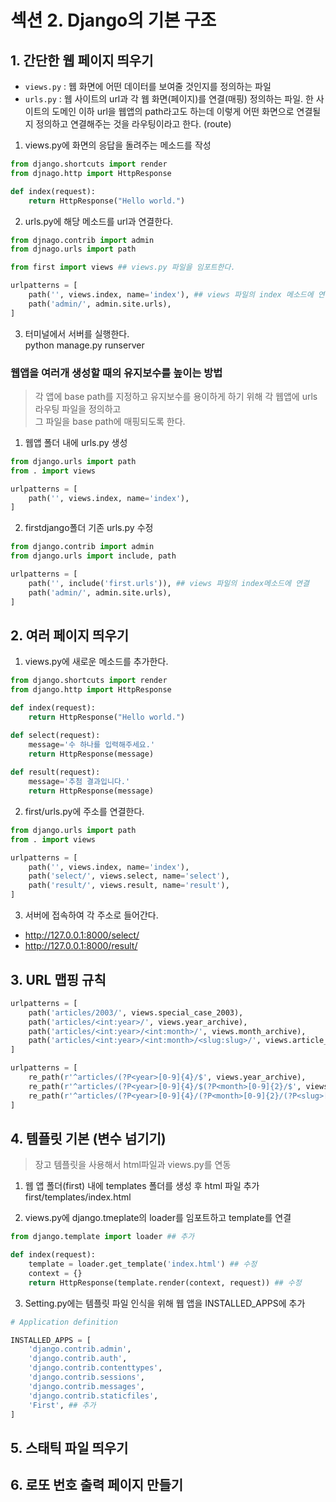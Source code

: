 # 섹션 2. Django의 기본 구조
## 1. 간단한 웹 페이지 띄우기
* `views.py` : 웹 화면에 어떤 데이터를 보여줄 것인지를 정의하는 파일
* `urls.py` : 웹 사이트의 url과 각 웹 화면(페이지)를 연결(매핑) 정의하는 파일. 한 사이트의 도메인 이하 url을 웹앱의 path라고도 하는데 이렇게 어떤 화면으로 연결될지 정의하고 연결해주는 것을 라우팅이라고 한다. (route)

1. views.py에 화면의 응답을 돌려주는 메소드를 작성
```python
from django.shortcuts import render
from djnago.http import HttpResponse

def index(request):
    return HttpResponse("Hello world.")
```
2. urls.py에 해당 메소드를 url과 연결한다.
```python
from djnago.contrib import admin
from djnago.urls import path

from first import views ## views.py 파일을 임포트한다.

urlpatterns = [
    path('', views.index, name='index'), ## views 파일의 index 메소드에 연결, url을 아무것도 입력하지 않아서 바로 보여지는 페이지는 index => root path
    path('admin/', admin.site.urls),
]
```

3. 터미널에서 서버를 실행한다.  
python manage.py runserver

### 웹앱을 여러개 생성할 때의 유지보수를 높이는 방법
> 각 앱에 base path를 지정하고 유지보수를 용이하게 하기 위해 각 웹앱에 urls 라우팅 파일을 정의하고</br>그 파일을 base path에 매핑되도록 한다.

1. 웹앱 폴더 내에 urls.py 생성
```python
from django.urls import path
from . import views

urlpatterns = [
    path('', views.index, name='index'),
]
```
2. firstdjango폴더 기존 urls.py 수정
```python
from django.contrib import admin
from django.urls import include, path

urlpatterns = [
    path('', include('first.urls')), ## views 파일의 index메소드에 연결
    path('admin/', admin.site.urls),
]
```

## 2. 여러 페이지 띄우기
1. views.py에 새로운 메소드를 추가한다.
```python
from django.shortcuts import render
from django.http import HttpResponse

def index(request):
    return HttpResponse("Hello world.")

def select(request):
    message='수 하나를 입력해주세요.'
    return HttpResponse(message)
  
def result(request):
    message='추첨 결과입니다.'
    return HttpResponse(message)
```
2. first/urls.py에 주소를 연결한다.
```python
from django.urls import path
from . import views

urlpatterns = [
    path('', views.index, name='index'),
    path('select/', views.select, name='select'),
    path('result/', views.result, name='result'),
]
```
3. 서버에 접속하여 각 주소로 들어간다.
- http://127.0.0.1:8000/select/
- http://127.0.0.1:8000/result/

## 3. URL 맵핑 규칙

```python
urlpatterns = [
    path('articles/2003/', views.special_case_2003),
    path('articles/<int:year>/', views.year_archive),
    path('articles/<int:year>/<int:month>/', views.month_archive),
    path('articles/<int:year>/<int:month>/<slug:slug>/', views.article_detail),
]
```

```python
urlpatterns = [
    re_path(r'^articles/(?P<year>[0-9]{4}/$', views.year_archive),
    re_path(r'^articles/(?P<year>[0-9]{4}/$(?P<month>[0-9]{2}/$', views.month_archive),
    re_path(r'^articles/(?P<year>[0-9]{4}/(?P<month>[0-9]{2}/(?P<slug>[/w-]+)/$', views.article_detai),
]
```
## 4. 템플릿 기본 (변수 넘기기)
> 장고 템플릿을 사용해서 html파일과 views.py를 연동

1. 웹 앱 폴더(first) 내에 templates 폴더를 생성 후 html 파일 추가
first/templates/index.html

2. views.py에 django.tmeplate의 loader를 임포트하고 template를 연결
```python
from django.template import loader ## 추가

def index(request):
    template = loader.get_template('index.html') ## 수정
    context = {}
    return HttpResponse(template.render(context, request)) ## 수정
```
3. Setting.py에는 템플릿 파일 인식을 위해 웹 앱을 INSTALLED_APPS에 추가
```python 
# Application definition

INSTALLED_APPS = [
    'django.contrib.admin',
    'django.contrib.auth',
    'django.contrib.contenttypes',
    'django.contrib.sessions',
    'django.contrib.messages',
    'django.contrib.staticfiles',
    'First', ## 추가
]
```
## 5. 스태틱 파일 띄우기


## 6. 로또 번호 출력 페이지 만들기
